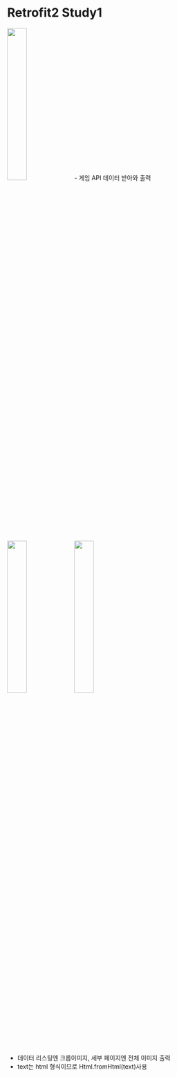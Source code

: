 # Retrofit2 Study1
<img src="https://user-images.githubusercontent.com/54823396/83883484-7a6e7a80-a77e-11ea-959b-117703fa3f14.gif" width="30%">
- 게임 API 데이터 받아와 출력

<img src="https://user-images.githubusercontent.com/54823396/83875831-c61b2700-a772-11ea-87b6-667607049664.png" width="30%"> <img src="https://user-images.githubusercontent.com/54823396/83875838-ca474480-a772-11ea-9076-d0d8808911b9.png" width="30%">
- 데이터 리스팅엔 크롭이미지, 세부 페이지엔 전체 이미지 출력
- text는 html 형식이므로 Html.fromHtml(text)사용


